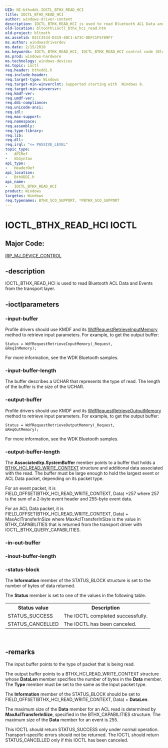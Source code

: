 ```yaml
---
UID: NI:bthxddi.IOCTL_BTHX_READ_HCI
title: IOCTL_BTHX_READ_HCI
author: windows-driver-content
description: IOCTL_BTHX_READ_HCI is used to read Bluetooth ACL Data and Events from the transport layer.
old-location: bltooth\ioctl_bthx_hci_read.htm
old-project: bltooth
ms.assetid: 02CC3534-D319-40C1-A73C-DEFC1F5709F7
ms.author: windowsdriverdev
ms.date: 2/15/2018
ms.keywords: IOCTL_BTHX_READ_HCI, IOCTL_BTHX_READ_HCI control code [Bluetooth Devices], bltooth.ioctl_bthx_hci_read, bltooth.ioctl_bthx_read_hci, bthxddi/IOCTL_BTHX_READ_HCI
ms.prod: windows-hardware
ms.technology: windows-devices
ms.topic: ioctl
req.header: bthxddi.h
req.include-header: 
req.target-type: Windows
req.target-min-winverclnt: Supported starting with  Windows 8.
req.target-min-winversvr: 
req.kmdf-ver: 
req.umdf-ver: 
req.ddi-compliance: 
req.unicode-ansi: 
req.idl: 
req.max-support: 
req.namespace: 
req.assembly: 
req.type-library: 
req.lib: 
req.dll: 
req.irql: "<= PASSIVE_LEVEL"
topic_type:
-	APIRef
-	kbSyntax
api_type:
-	HeaderDef
api_location:
-	BthXDDI.h
api_name:
-	IOCTL_BTHX_READ_HCI
product: Windows
targetos: Windows
req.typenames: BTHX_SCO_SUPPORT, *PBTHX_SCO_SUPPORT
---
```


# IOCTL_BTHX_READ_HCI IOCTL


##  Major Code: 


[IRP_MJ_DEVICE_CONTROL](https://docs.microsoft.com/en-us/windows-hardware/drivers/kernel/irp-mj-device-control)

## -description


IOCTL_BTHX_READ_HCI is used to read Bluetooth ACL Data and Events from the transport layer.


## -ioctlparameters




### -input-buffer

Profile drivers should use KMDF and its <a href="..\wdfrequest\nf-wdfrequest-wdfrequestretrieveinputmemory.md">WdfRequestRetrieveInputMemory</a> method to retrieve input parameters.  For example, to get the output buffer:

<code>Status = WdfRequestRetrieveInputMemory(_Request, &amp;ReqInMemory);</code>

For more information, see the WDK Bluetooth samples.


### -input-buffer-length

The buffer describes a UCHAR that represents the type of read. The length of the buffer is the size of the UCHAR.


### -output-buffer

Profile drivers should use KMDF and its <a href="..\wdfrequest\nf-wdfrequest-wdfrequestretrieveoutputmemory.md">WdfRequestRetrieveOutputMemory</a> method to retrieve input parameters.  For example, to get the output buffer:

<code>Status = WdfRequestRetrieveOutputMemory(_Request, &amp;ReqOutMemory);</code>

For more information, see the WDK Bluetooth samples.


### -output-buffer-length

The 
       <b>AssociatedIrp.SystemBuffer</b> member points to a buffer that holds a <a href="..\bthxddi\ns-bthxddi-_bthx_hci_read_write_context.md">BTHX_HCI_READ_WRITE_CONTEXT</a> structure and additional data associated with the read. The  buffer must be large enough to hold the largest event or ACL Data packet, depending on its packet type.

For an event packet, it is FIELD_OFFSET(BTHX_HCI_READ_WRITE_CONTEXT, Data) +257 where 257 is the sum of a 2-byte event header and 255-byte event data.

For an ACL Data packet, it is FIELD_OFFSET(BTHX_HCI_READ_WRITE_CONTEXT, Data) + MaxAclTransferInSize where MaxAclTransferInSize is the value in BTHX_CAPABILITIES that is returned from the transport driver with IOCTL_BTHX_QUERY_CAPABILITIES.


### -in-out-buffer



<text></text>




### -inout-buffer-length



<text></text>




### -status-block

The 
       <b>Information</b>  member of the STATUS_BLOCK structure is set to the number of bytes of data returned.

The 
      <b>Status</b> member is set to one of the values in the following table.

<table>
<tr>
<th>Status value</th>
<th>Description</th>
</tr>
<tr>
<td>
STATUS_SUCCESS

</td>
<td>
The IOCTL completed successfully.

</td>
</tr>
<tr>
<td>
STATUS_CANCELLED

</td>
<td>
The IOCTL has been canceled.

</td>
</tr>
</table>
 


## -remarks



The input buffer points to the type of packet that is being read.

The output buffer points to a BTHX_HCI_READ_WRITE_CONTEXT structure whose <b>DataLen</b> member specifies the number of bytes in the <b>Data</b> member. The <b>Type</b> member must be set to the same as the Input packet type.

The <b>Information</b> member of the STATUS_BLOCK should be set to FIELD_OFFSET(BTHX_HCI_READ_WRITE_CONTEXT, Data) + <b>DataLen</b>.

The maximum size of the <b>Data</b> member for an ACL read is determined by <b>MaxAclTransferInSize</b>, specified in the BTHX_CAPABILITIES structure.  The maximum size of the <b>Data</b> member for an event is 255.

This IOCTL should return STATUS_SUCCESS only under normal operation. Transport-specific errors should not be returned.  The IOCTL should return STATUS_CANCELLED only if this IOCTL has been canceled.



